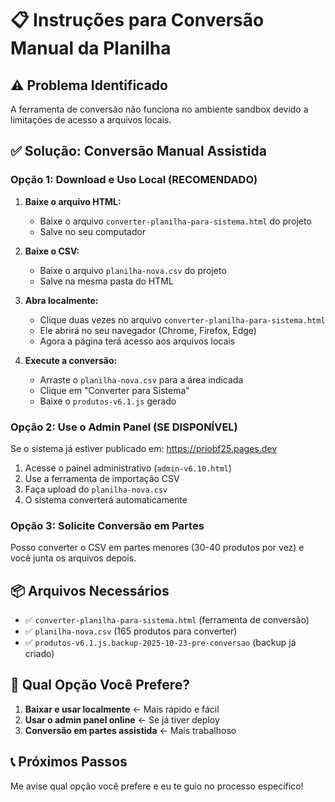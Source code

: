 # 📋 Instruções para Conversão Manual da Planilha

## ⚠️ Problema Identificado

A ferramenta de conversão não funciona no ambiente sandbox devido a limitações de acesso a arquivos locais.

## ✅ Solução: Conversão Manual Assistida

### Opção 1: Download e Uso Local (RECOMENDADO)

1. **Baixe o arquivo HTML:**
   - Baixe o arquivo `converter-planilha-para-sistema.html` do projeto
   - Salve no seu computador

2. **Baixe o CSV:**
   - Baixe o arquivo `planilha-nova.csv` do projeto
   - Salve na mesma pasta do HTML

3. **Abra localmente:**
   - Clique duas vezes no arquivo `converter-planilha-para-sistema.html`
   - Ele abrirá no seu navegador (Chrome, Firefox, Edge)
   - Agora a página terá acesso aos arquivos locais

4. **Execute a conversão:**
   - Arraste o `planilha-nova.csv` para a área indicada
   - Clique em "Converter para Sistema"
   - Baixe o `produtos-v6.1.js` gerado

### Opção 2: Use o Admin Panel (SE DISPONÍVEL)

Se o sistema já estiver publicado em: https://priobf25.pages.dev

1. Acesse o painel administrativo (`admin-v6.10.html`)
2. Use a ferramenta de importação CSV
3. Faça upload do `planilha-nova.csv`
4. O sistema converterá automaticamente

### Opção 3: Solicite Conversão em Partes

Posso converter o CSV em partes menores (30-40 produtos por vez) e você junta os arquivos depois.

## 📦 Arquivos Necessários

- ✅ `converter-planilha-para-sistema.html` (ferramenta de conversão)
- ✅ `planilha-nova.csv` (165 produtos para converter)
- ✅ `produtos-v6.1.js.backup-2025-10-23-pre-conversao` (backup já criado)

## 🎯 Qual Opção Você Prefere?

1. **Baixar e usar localmente** ← Mais rápido e fácil
2. **Usar o admin panel online** ← Se já tiver deploy
3. **Conversão em partes assistida** ← Mais trabalhoso

## 📞 Próximos Passos

Me avise qual opção você prefere e eu te guio no processo específico!
